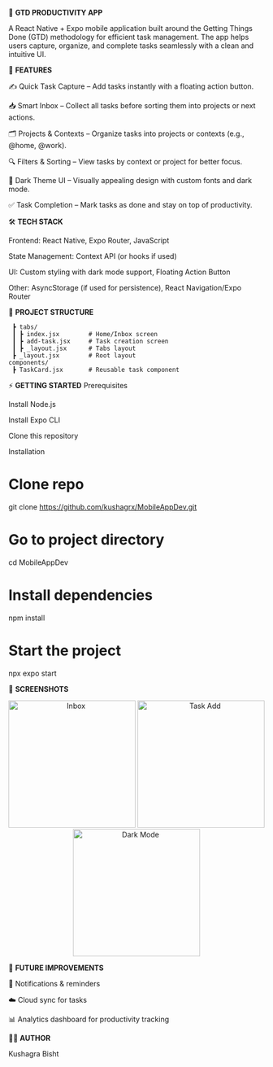 📌 **GTD PRODUCTIVITY APP**

A React Native + Expo mobile application built around the Getting Things Done (GTD) methodology for efficient task management. The app helps users capture, organize, and complete tasks seamlessly with a clean and intuitive UI.

🚀 **FEATURES**

  ✍️ Quick Task Capture – Add tasks instantly with a floating action button.

  📥 Smart Inbox – Collect all tasks before sorting them into projects or next actions.

  🗂 Projects & Contexts – Organize tasks into projects or contexts (e.g., @home, @work).

  🔍 Filters & Sorting – View tasks by context or project for better focus.

  🌙 Dark Theme UI – Visually appealing design with custom fonts and dark mode.

  ✅ Task Completion – Mark tasks as done and stay on top of productivity.

🛠 **TECH STACK**

Frontend: React Native, Expo Router, JavaScript

State Management: Context API (or hooks if used)

UI: Custom styling with dark mode support, Floating Action Button

Other: AsyncStorage (if used for persistence), React Navigation/Expo Router

📂 **PROJECT STRUCTURE**
```app/
 ┣ tabs/
 ┃ ┣ index.jsx        # Home/Inbox screen
 ┃ ┣ add-task.jsx     # Task creation screen
 ┃ ┣ _layout.jsx      # Tabs layout
 ┣ _layout.jsx        # Root layout
components/
 ┣ TaskCard.jsx       # Reusable task component
```
⚡ **GETTING STARTED**
Prerequisites

Install Node.js

Install Expo CLI

Clone this repository

Installation
# Clone repo
git clone https://github.com/kushagrx/MobileAppDev.git

# Go to project directory
cd MobileAppDev

# Install dependencies
npm install

# Start the project
npx expo start


📱 **SCREENSHOTS**

<p align="center">
  <img src="https://github.com/user-attachments/assets/402b9834-73ac-4d8e-b57d-59e7af0a0ed7" alt="Inbox" width="250"/>
  <img src="https://github.com/user-attachments/assets/13293509-f61e-43ad-8d6b-39a05c8c8cec" alt="Task Add" width="250"/>
  <img src="https://github.com/user-attachments/assets/3f14a8c1-16ae-4f04-b6d4-bb7b1a03143b" alt="Dark Mode" width="250"/>
</p>


🎯 **FUTURE IMPROVEMENTS**

  🔔 Notifications & reminders

  ☁️ Cloud sync for tasks

  📊 Analytics dashboard for productivity tracking


👨‍💻 **AUTHOR**

Kushagra Bisht
